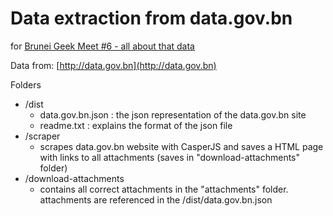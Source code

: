 # Data extraction from data.gov.bn

for [Brunei Geek Meet #6 - all about that data](http://www.meetup.com/BruneiGeekMeet/events/219892386/)

Data from: [http://data.gov.bn](http://data.gov.bn)

Folders

- /dist
	- data.gov.bn.json : the json representation of the data.gov.bn site
	- readme.txt : explains the format of the json file
- /scraper
	- scrapes data.gov.bn website with CasperJS and saves a HTML page with links to all attachments (saves in "download-attachments" folder)
- /download-attachments
	- contains all correct attachments in the "attachments" folder. attachments are referenced in the /dist/data.gov.bn.json
